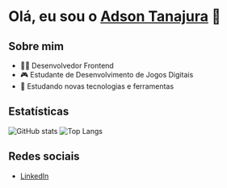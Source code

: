 # Olá, eu sou o [Adson Tanajura](https://github.com/AdsonTanajura) 👋

## Sobre mim
- 👨‍💻 Desenvolvedor Frontend
- 🎮 Estudante de Desenvolvimento de Jogos Digitais
- 🌱 Estudando novas tecnologias e ferramentas

## Estatísticas
![GitHub stats](https://github-readme-stats.vercel.app/api?username=AdsonTanajura&show_icons=true&count_private=true&hide_title=true)
![Top Langs](https://github-readme-stats.vercel.app/api/top-langs/?username=AdsonTanajura&layout=compact)

<!-- ## Contribuições
![Activity Graph](https://activity-graph.herokuapp.com/graph?username=AdsonTanajura&theme=github) -->

## Redes sociais
- [LinkedIn](https://www.linkedin.com/in/adson-nunes/)
<!-- - [Twitter](https://twitter.com/AdsonTanajura)
- [Portfólio](https://adsontanajura.dev) -->
